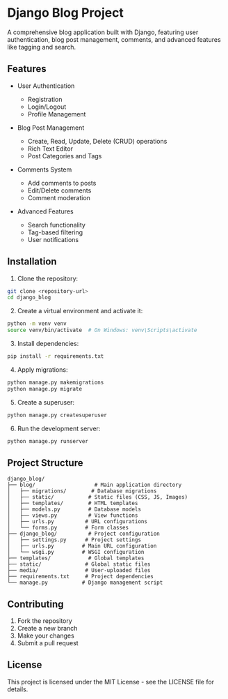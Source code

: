 # Django Blog Project

A comprehensive blog application built with Django, featuring user authentication, blog post management, comments, and advanced features like tagging and search.

## Features

- User Authentication

  - Registration
  - Login/Logout
  - Profile Management

- Blog Post Management

  - Create, Read, Update, Delete (CRUD) operations
  - Rich Text Editor
  - Post Categories and Tags

- Comments System

  - Add comments to posts
  - Edit/Delete comments
  - Comment moderation

- Advanced Features
  - Search functionality
  - Tag-based filtering
  - User notifications

## Installation

1. Clone the repository:

```bash
git clone <repository-url>
cd django_blog
```

2. Create a virtual environment and activate it:

```bash
python -m venv venv
source venv/bin/activate  # On Windows: venv\Scripts\activate
```

3. Install dependencies:

```bash
pip install -r requirements.txt
```

4. Apply migrations:

```bash
python manage.py makemigrations
python manage.py migrate
```

5. Create a superuser:

```bash
python manage.py createsuperuser
```

6. Run the development server:

```bash
python manage.py runserver
```

## Project Structure

```
django_blog/
├── blog/                   # Main application directory
│   ├── migrations/        # Database migrations
│   ├── static/           # Static files (CSS, JS, Images)
│   ├── templates/        # HTML templates
│   ├── models.py         # Database models
│   ├── views.py          # View functions
│   ├── urls.py          # URL configurations
│   └── forms.py         # Form classes
├── django_blog/          # Project configuration
│   ├── settings.py      # Project settings
│   ├── urls.py         # Main URL configuration
│   └── wsgi.py         # WSGI configuration
├── templates/            # Global templates
├── static/              # Global static files
├── media/               # User-uploaded files
├── requirements.txt     # Project dependencies
└── manage.py           # Django management script
```

## Contributing

1. Fork the repository
2. Create a new branch
3. Make your changes
4. Submit a pull request

## License

This project is licensed under the MIT License - see the LICENSE file for details.
